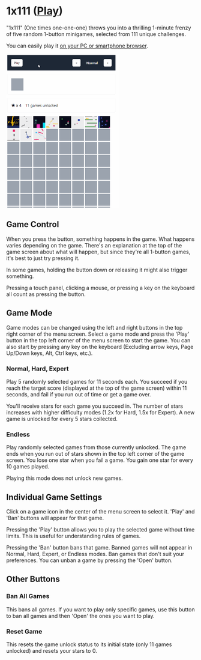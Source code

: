 # 1x111 ([Play](https://abagames.github.io/1x111/build/index.html))

"1x111" (One times one-one-one) throws you into a thrilling 1-minute frenzy of five random 1-button minigames, selected from 111 unique challenges.

You can easily play it [on your PC or smartphone browser](https://abagames.github.io/1x111/build/index.html).

<a href="https://abagames.github.io/1x111/build/index.html"><img src="./docs/1x111.gif" width="300px"></a>

## Game Control

When you press the button, something happens in the game. What happens varies depending on the game. There's an explanation at the top of the game screen about what will happen, but since they're all 1-button games, it's best to just try pressing it.

In some games, holding the button down or releasing it might also trigger something.

Pressing a touch panel, clicking a mouse, or pressing a key on the keyboard all count as pressing the button.

## Game Mode

Game modes can be changed using the left and right buttons in the top right corner of the menu screen. Select a game mode and press the 'Play' button in the top left corner of the menu screen to start the game. You can also start by pressing any key on the keyboard (Excluding arrow keys, Page Up/Down keys, Alt, Ctrl keys, etc.).

### Normal, Hard, Expert

Play 5 randomly selected games for 11 seconds each. You succeed if you reach the target score (displayed at the top of the game screen) within 11 seconds, and fail if you run out of time or get a game over.

You'll receive stars for each game you succeed in. The number of stars increases with higher difficulty modes (1.2x for Hard, 1.5x for Expert). A new game is unlocked for every 5 stars collected.

### Endless

Play randomly selected games from those currently unlocked. The game ends when you run out of stars shown in the top left corner of the game screen. You lose one star when you fail a game. You gain one star for every 10 games played.

Playing this mode does not unlock new games.

## Individual Game Settings

Click on a game icon in the center of the menu screen to select it. 'Play' and 'Ban' buttons will appear for that game.

Pressing the 'Play' button allows you to play the selected game without time limits. This is useful for understanding rules of games.

Pressing the 'Ban' button bans that game. Banned games will not appear in Normal, Hard, Expert, or Endless modes. Ban games that don't suit your preferences. You can unban a game by pressing the 'Open' button.

## Other Buttons

### Ban All Games

This bans all games. If you want to play only specific games, use this button to ban all games and then 'Open' the ones you want to play.

### Reset Game

This resets the game unlock status to its initial state (only 11 games unlocked) and resets your stars to 0.
